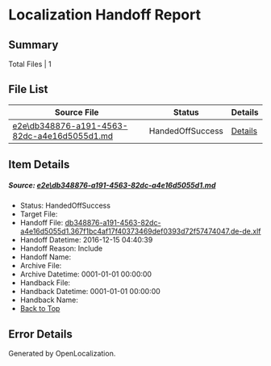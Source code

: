 # <a name='report-top'></a> Localization Handoff Report

## Summary
 Total Files | 1

## File List
 Source File | Status | Details 
 ----------- | ------ | ------- 
 [e2e\db348876-a191-4563-82dc-a4e16d5055d1.md](https://github.com/OpenLocalizationTestOrg/ol-test0/blob/35791433f18924283e9a690c3f884537d6531f55/e2e/db348876-a191-4563-82dc-a4e16d5055d1.md) | HandedOffSuccess | [Details](#f740fb93ca575afe7962b719c6c93008892b4cda1)

## Item Details
##### <a name='f740fb93ca575afe7962b719c6c93008892b4cda1'></a> Source: [e2e\db348876-a191-4563-82dc-a4e16d5055d1.md](https://github.com/OpenLocalizationTestOrg/ol-test0/blob/35791433f18924283e9a690c3f884537d6531f55/e2e/db348876-a191-4563-82dc-a4e16d5055d1.md)
* Status: HandedOffSuccess
* Target File: 
* Handoff File: [db348876-a191-4563-82dc-a4e16d5055d1.367f1bc4af17f40373469def0393d72f57474047.de-de.xlf](https://github.com/OpenLocalizationTestOrg/ol-test0-handoff/blob/6ba9efa0e596ff2cd99249c48d147228db73d8fd/ol-handoff/OpenLocalizationTestOrg/ol-test0-dede/xinjiang/ht/db348876-a191-4563-82dc-a4e16d5055d1.367f1bc4af17f40373469def0393d72f57474047.de-de.xlf)
* Handoff Datetime: 2016-12-15 04:40:39
* Handoff Reason: Include
* Handoff Name: 
* Archive File: 
* Archive Datetime: 0001-01-01 00:00:00
* Handback File: 
* Handback Datetime: 0001-01-01 00:00:00
* Handback Name: 
* [Back to Top](#report-top)


## Error Details

Generated by OpenLocalization.
